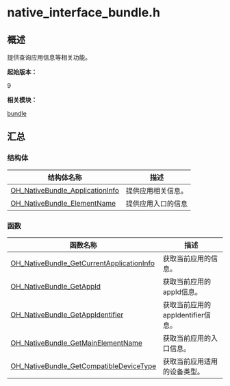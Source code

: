 # native_interface_bundle.h


## 概述

提供查询应用信息等相关功能。

**起始版本：**

9

**相关模块：**

[bundle](_bundle.md)


## 汇总


### 结构体

| 结构体名称 | 描述 |
| -------- | -------- |
| [OH_NativeBundle_ApplicationInfo](_o_h___native_bundle_application_info.md) | 提供应用相关信息。 |
| [OH_NativeBundle_ElementName](_o_h___native_bundle_element_name.md) | 提供应用入口的信息 |


### 函数

| 函数名称 | 描述 |
| -------- | -------- |
| [OH_NativeBundle_GetCurrentApplicationInfo](_bundle.md#oh_nativebundle_getcurrentapplicationinfo)| 获取当前应用的信息。 |
| [OH_NativeBundle_GetAppId](_bundle.md#oh_nativebundle_getappid) | 获取当前应用的appId信息。 |
| [OH_NativeBundle_GetAppIdentifier](_bundle.md#oh_nativebundle_getappidentifier) | 获取当前应用的appIdentifier信息。 |
| [OH_NativeBundle_GetMainElementName](_bundle.md#oh_nativebundle_getmainelementname) | 获取当前应用的入口信息。 |
| [OH_NativeBundle_GetCompatibleDeviceType](_bundle.md#oh_nativebundle_getcompatibledevicetype) | 获取当前应用适用的设备类型。 |
